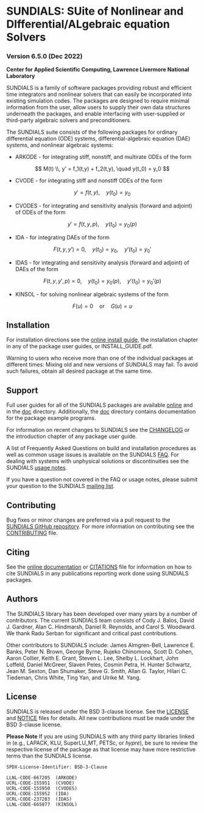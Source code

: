 # SUNDIALS: SUite of Nonlinear and DIfferential/ALgebraic equation Solvers #
### Version 6.5.0 (Dec 2022) ###

**Center for Applied Scientific Computing, Lawrence Livermore National Laboratory**

SUNDIALS is a family of software packages providing robust and efficient time
integrators and nonlinear solvers that can easily be incorporated into existing
simulation codes. The packages are designed to require minimal information from
the user, allow users to supply their own data structures underneath the
packages, and enable interfacing with user-supplied or third-party algebraic
solvers and preconditioners.

The SUNDIALS suite consists of the following packages for ordinary differential
equation (ODE) systems, differential-algebraic equation (DAE) systems, and
nonlinear algebraic systems:

* ARKODE - for integrating stiff, nonstiff, and multirate ODEs of the form

$$ M(t) \\, y' = f_1(t,y) + f_2(t,y), \quad y(t_0) = y_0 $$

* CVODE - for integrating stiff and nonstiff ODEs of the form

$$ y' = f(t,y), \quad y(t_0) = y_0 $$

* CVODES - for integrating and sensitivity analysis (forward and adjoint) of
  ODEs of the form

$$ y' = f(t,y,p), \quad y(t_0) = y_0(p) $$

* IDA - for integrating DAEs of the form

$$ F(t,y,y') = 0, \quad y(t_0) = y_0, \quad y'(t_0) = y_0' $$

* IDAS - for integrating and sensitivity analysis (forward and adjoint) of DAEs
  of the form

$$ F(t,y,y',p) = 0, \quad y(t_0) = y_0(p), \quad y'(t_0) = y_0'(p) $$

* KINSOL - for solving nonlinear algebraic systems of the form

$$ F(u) = 0 \quad \text{or} \quad G(u) = u $$

## Installation ##

For installation directions see the [online install guide](https://sundials.readthedocs.io/en/latest/Install_link.html),
the installation chapter in any of the package user guides, or INSTALL_GUIDE.pdf.

Warning to users who receive more than one of the individual packages at
different times: Mixing old and new versions of SUNDIALS may fail. To avoid
such failures, obtain all desired package at the same time.

## Support ##

Full user guides for all of the SUNDIALS packages are available [online](https://sundials.readthedocs.io)
and in the [doc](./doc) directory. Additionally, the [doc](./doc) directory
contains documentation for the package example programs.

For information on recent changes to SUNDIALS see the [CHANGELOG](./CHANGELOG.md)
or the introduction chapter of any package user guide.

A list of Frequently Asked Questions on build and installation procedures as
well as common usage issues is available on the SUNDIALS [FAQ](https://computing.llnl.gov/projects/sundials/faq).
For dealing with systems with unphysical solutions or discontinuities see the
SUNDIALS [usage notes](https://computing.llnl.gov/projects/sundials/usage-notes).

If you have a question not covered in the FAQ or usage notes, please submit
your question to the SUNDIALS [mailing list](https://computing.llnl.gov/projects/sundials/mailing-list).

## Contributing ##

Bug fixes or minor changes are preferred via a pull request to the
[SUNDIALS GitHub repository](https://github.com/LLNL/sundials). For more
information on contributing see the [CONTRIBUTING](./CONTRIBUTING.md) file.

## Citing ##

See the [online documentation](https://sundials.readthedocs.io/en/latest/index.html#citing)
or [CITATIONS](./CITATIONS.md) file for information on how to cite SUNDIALS in
any publications reporting work done using SUNDIALS packages.

## Authors ##

The SUNDIALS library has been developed over many years by a number of
contributors. The current SUNDIALS team consists of Cody J. Balos,
David J. Gardner, Alan C. Hindmarsh, Daniel R. Reynolds, and Carol S. Woodward.
We thank Radu Serban for significant and critical past contributions.

Other contributors to SUNDIALS include: James Almgren-Bell, Lawrence E. Banks,
Peter N. Brown, George Byrne, Rujeko Chinomona, Scott D. Cohen, Aaron Collier,
Keith E. Grant, Steven L. Lee, Shelby L. Lockhart, John Loffeld, Daniel McGreer,
Slaven Peles, Cosmin Petra, H. Hunter Schwartz, Jean M. Sexton,
Dan Shumaker, Steve G. Smith, Allan G. Taylor, Hilari C. Tiedeman, Chris White,
Ting Yan, and Ulrike M. Yang.

## License ##

SUNDIALS is released under the BSD 3-clause license. See the [LICENSE](./LICENSE)
and [NOTICE](./NOTICE) files for details. All new contributions must be made
under the BSD 3-clause license.

**Please Note** If you are using SUNDIALS with any third party libraries linked
in (e.g., LAPACK, KLU, SuperLU_MT, PETSc, or *hypre*), be sure to review the
respective license of the package as that license may have more restrictive
terms than the SUNDIALS license.

```
SPDX-License-Identifier: BSD-3-Clause

LLNL-CODE-667205  (ARKODE)
UCRL-CODE-155951  (CVODE)
UCRL-CODE-155950  (CVODES)
UCRL-CODE-155952  (IDA)
UCRL-CODE-237203  (IDAS)
LLNL-CODE-665877  (KINSOL)
```
